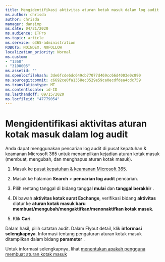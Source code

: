 ```yaml
---
title: Mengidentifikasi aktivitas aturan kotak masuk dalam log audit
ms.author: chrisda
author: chrisda
manager: dansimp
ms.date: 04/21/2020
ms.audience: ITPro
ms.topic: article
ms.service: o365-administration
ROBOTS: NOINDEX, NOFOLLOW
localization_priority: Normal
ms.custom:
- "1368"
- "3100005"
ms.assetid: ''
ms.openlocfilehash: 3de6fcde6dc649cb77077d469cc66d4003e0c890
ms.sourcegitcommit: c6692ce0fa1358ec3529e59ca0ecdfdea4cdc759
ms.translationtype: MT
ms.contentlocale: id-ID
ms.lasthandoff: 09/15/2020
ms.locfileid: "47779054"
---
```

# <a name="identify-inbox-rule-activity-in-audit-logs"></a>Mengidentifikasi aktivitas aturan kotak masuk dalam log audit

Anda dapat menggunakan pencarian log audit di pusat kepatuhan & keamanan Microsoft 365 untuk menampilkan kejadian aturan kotak masuk (membuat, mengubah, dan menghapus aturan kotak masuk).

1. Masuk ke [pusat kepatuhan & keamanan Microsoft 365](https://protection.office.com/).

2. Masuk ke halaman **Search**  >  **pencarian log audit** pencarian.

3. Pilih rentang tanggal di bidang tanggal **mulai** dan **tanggal berakhir** .

4. Di bawah **aktivitas kotak surat Exchange**, verifikasi bidang **aktivitas** diatur ke **aturan kotak masuk baru membuat/mengubah/mengaktifkan/menonaktifkan kotak masuk**.

5. Klik **Cari**.

Dalam hasil, pilih catatan audit. Dalam Flyout detail, klik **informasi selengkapnya**. Informasi tentang pengaturan aturan kotak masuk ditampilkan dalam bidang **parameter** .

Untuk informasi selengkapnya, lihat [menentukan apakah pengguna membuat aturan kotak masuk](https://docs.microsoft.com//office365/securitycompliance/auditing-troubleshooting-scenarios#determining-if-a-user-created-an-inbox-rule)
